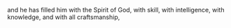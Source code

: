 and he has filled him with the Spirit of God, with skill, with intelligence, with knowledge, and with all craftsmanship,
